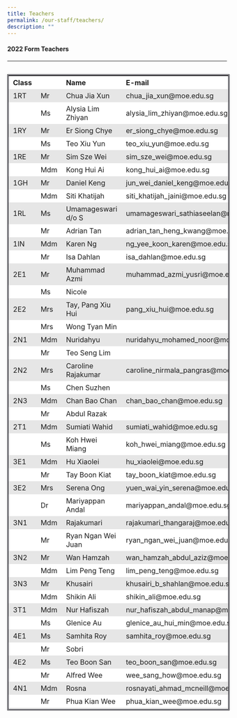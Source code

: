 ```yaml
---
title: Teachers
permalink: /our-staff/teachers/
description: ""
---
```

#### **2022 Form Teachers**
----------------------

<table class=" alignleft" style="box-sizing: inherit; border-collapse: collapse; border-spacing: 0px; max-width: 100%; float: left; margin-right: 10px; height: 1454px; width: 792.227px; border-style: double; border-color: rgb(2, 1, 10);"><tbody style="box-sizing: inherit;"><tr style="box-sizing: inherit; background: rgb(255, 255, 255); height: 29px;"><td style="box-sizing: inherit; padding: 5px 10px; width: 58.0938px; height: 29px;"><strong style="box-sizing: inherit; font-weight: bold;">Class</strong></td><td style="box-sizing: inherit; padding: 5px 10px; width: 64.1172px; height: 29px;"></td><td style="box-sizing: inherit; padding: 5px 10px; width: 261.227px; height: 29px;"><strong style="box-sizing: inherit; font-weight: bold;">Name</strong></td><td style="box-sizing: inherit; padding: 5px 10px; width: 407.289px; height: 29px;"><strong style="box-sizing: inherit; font-weight: bold;">E-mail</strong></td></tr><tr style="box-sizing: inherit; background: rgb(230, 230, 230); height: 29px;"><td style="box-sizing: inherit; padding: 5px 10px; width: 58.0938px; height: 29px;">1RT</td><td style="box-sizing: inherit; padding: 5px 10px; width: 64.1172px; height: 29px;">Mr</td><td style="box-sizing: inherit; padding: 5px 10px; width: 261.227px; height: 29px;">Chua Jia Xun</td><td style="box-sizing: inherit; padding: 5px 10px; width: 407.289px; height: 29px;">chua_jia_xun@moe.edu.sg</td></tr><tr style="box-sizing: inherit; background: rgb(255, 255, 255); height: 24px;"><td style="box-sizing: inherit; padding: 5px 10px; width: 58.0938px; height: 24px;"></td><td style="box-sizing: inherit; padding: 5px 10px; width: 64.1172px; height: 24px;">Ms</td><td style="box-sizing: inherit; padding: 5px 10px; width: 261.227px; height: 24px;">Alysia Lim Zhiyan</td><td style="box-sizing: inherit; padding: 5px 10px; width: 407.289px; height: 24px;">alysia_lim_zhiyan@moe.edu.sg</td></tr><tr style="box-sizing: inherit; background: rgb(230, 230, 230); height: 29px;"><td style="box-sizing: inherit; padding: 5px 10px; width: 58.0938px; height: 29px;">1RY</td><td style="box-sizing: inherit; padding: 5px 10px; width: 64.1172px; height: 29px;">Mr</td><td style="box-sizing: inherit; padding: 5px 10px; width: 261.227px; height: 29px;">Er Siong Chye</td><td style="box-sizing: inherit; padding: 5px 10px; width: 407.289px; height: 29px;">er_siong_chye@moe.edu.sg</td></tr><tr style="box-sizing: inherit; background: rgb(255, 255, 255); height: 24px;"><td style="box-sizing: inherit; padding: 5px 10px; width: 58.0938px; height: 24px;"></td><td style="box-sizing: inherit; padding: 5px 10px; width: 64.1172px; height: 24px;">Ms</td><td style="box-sizing: inherit; padding: 5px 10px; width: 261.227px; height: 24px;">Teo Xiu Yun</td><td style="box-sizing: inherit; padding: 5px 10px; width: 407.289px; height: 24px;">teo_xiu_yun@moe.edu.sg</td></tr><tr style="box-sizing: inherit; background: rgb(230, 230, 230); height: 29px;"><td style="box-sizing: inherit; padding: 5px 10px; width: 58.0938px; height: 29px;">1RE</td><td style="box-sizing: inherit; padding: 5px 10px; width: 64.1172px; height: 29px;">Mr</td><td style="box-sizing: inherit; padding: 5px 10px; width: 261.227px; height: 29px;">Sim Sze Wei</td><td style="box-sizing: inherit; padding: 5px 10px; width: 407.289px; height: 29px;">sim_sze_wei@moe.edu.sg</td></tr><tr style="box-sizing: inherit; background: rgb(255, 255, 255); height: 29px;"><td style="box-sizing: inherit; padding: 5px 10px; width: 58.0938px; height: 29px;"></td><td style="box-sizing: inherit; padding: 5px 10px; width: 64.1172px; height: 29px;">Mdm</td><td style="box-sizing: inherit; padding: 5px 10px; width: 261.227px; height: 29px;">Kong Hui Ai</td><td style="box-sizing: inherit; padding: 5px 10px; width: 407.289px; height: 29px;">kong_hui_ai@moe.edu.sg</td></tr><tr style="box-sizing: inherit; background: rgb(230, 230, 230); height: 29px;"><td style="box-sizing: inherit; padding: 5px 10px; width: 58.0938px; height: 29px;">1GH</td><td style="box-sizing: inherit; padding: 5px 10px; width: 64.1172px; height: 29px;">Mr</td><td style="box-sizing: inherit; padding: 5px 10px; width: 261.227px; height: 29px;">Daniel Keng</td><td style="box-sizing: inherit; padding: 5px 10px; width: 407.289px; height: 29px;">jun_wei_daniel_keng@moe.edu.sg</td></tr><tr style="box-sizing: inherit; background: rgb(255, 255, 255); height: 29px;"><td style="box-sizing: inherit; padding: 5px 10px; width: 58.0938px; height: 29px;"></td><td style="box-sizing: inherit; padding: 5px 10px; width: 64.1172px; height: 29px;">Mdm</td><td style="box-sizing: inherit; padding: 5px 10px; width: 261.227px; height: 29px;">Siti Khatijah</td><td style="box-sizing: inherit; padding: 5px 10px; width: 407.289px; height: 29px;">siti_khatijah_jaini@moe.edu.sg</td></tr><tr style="box-sizing: inherit; background: rgb(230, 230, 230); height: 29px;"><td style="box-sizing: inherit; padding: 5px 10px; width: 58.0938px; height: 29px;">1RL</td><td style="box-sizing: inherit; padding: 5px 10px; width: 64.1172px; height: 29px;">Ms</td><td style="box-sizing: inherit; padding: 5px 10px; width: 261.227px; height: 29px;">Umamageswari d/o S</td><td style="box-sizing: inherit; padding: 5px 10px; width: 407.289px; height: 29px;">umamageswari_sathiaseelan@moe.edu.sg</td></tr><tr style="box-sizing: inherit; background: rgb(255, 255, 255); height: 29px;"><td style="box-sizing: inherit; padding: 5px 10px; width: 58.0938px; height: 29px;"></td><td style="box-sizing: inherit; padding: 5px 10px; width: 64.1172px; height: 29px;">Mr</td><td style="box-sizing: inherit; padding: 5px 10px; width: 261.227px; height: 29px;">Adrian Tan</td><td style="box-sizing: inherit; padding: 5px 10px; width: 407.289px; height: 29px;">adrian_tan_heng_kwang@moe.edu.sg</td></tr><tr style="box-sizing: inherit; background: rgb(230, 230, 230); height: 29px;"><td style="box-sizing: inherit; padding: 5px 10px; width: 58.0938px; height: 29px;">1IN</td><td style="box-sizing: inherit; padding: 5px 10px; width: 64.1172px; height: 29px;">Mdm</td><td style="box-sizing: inherit; padding: 5px 10px; width: 261.227px; height: 29px;">Karen Ng</td><td style="box-sizing: inherit; padding: 5px 10px; width: 407.289px; height: 29px;">ng_yee_koon_karen@moe.edu.sg</td></tr><tr style="box-sizing: inherit; background: rgb(255, 255, 255); height: 29px;"><td style="box-sizing: inherit; padding: 5px 10px; width: 58.0938px; height: 29px;"></td><td style="box-sizing: inherit; padding: 5px 10px; width: 64.1172px; height: 29px;">Mr</td><td style="box-sizing: inherit; padding: 5px 10px; width: 261.227px; height: 29px;">Isa Dahlan</td><td style="box-sizing: inherit; padding: 5px 10px; width: 407.289px; height: 29px;">isa_dahlan@moe.edu.sg</td></tr><tr style="box-sizing: inherit; background: rgb(230, 230, 230); height: 29px;"><td style="box-sizing: inherit; padding: 5px 10px; width: 58.0938px; height: 29px;">2E1</td><td style="box-sizing: inherit; padding: 5px 10px; width: 64.1172px; height: 29px;">Mr</td><td style="box-sizing: inherit; padding: 5px 10px; width: 261.227px; height: 29px;">Muhammad Azmi</td><td style="box-sizing: inherit; padding: 5px 10px; width: 407.289px; height: 29px;">muhammad_azmi_yusri@moe.edu.sg</td></tr><tr style="box-sizing: inherit; background: rgb(255, 255, 255); height: 24px;"><td style="box-sizing: inherit; padding: 5px 10px; width: 58.0938px; height: 24px;"></td><td style="box-sizing: inherit; padding: 5px 10px; width: 64.1172px; height: 24px;">Ms</td><td style="box-sizing: inherit; padding: 5px 10px; width: 261.227px; height: 24px;">Nicole</td><td style="box-sizing: inherit; padding: 5px 10px; width: 407.289px; height: 24px;"></td></tr><tr style="box-sizing: inherit; background: rgb(230, 230, 230); height: 29px;"><td style="box-sizing: inherit; padding: 5px 10px; width: 58.0938px; height: 29px;">2E2</td><td style="box-sizing: inherit; padding: 5px 10px; width: 64.1172px; height: 29px;">Mrs</td><td style="box-sizing: inherit; padding: 5px 10px; width: 261.227px; height: 29px;">Tay, Pang Xiu Hui</td><td style="box-sizing: inherit; padding: 5px 10px; width: 407.289px; height: 29px;">pang_xiu_hui@moe.edu.sg</td></tr><tr style="box-sizing: inherit; background: rgb(255, 255, 255); height: 29px;"><td style="box-sizing: inherit; padding: 5px 10px; width: 58.0938px; height: 29px;"></td><td style="box-sizing: inherit; padding: 5px 10px; width: 64.1172px; height: 29px;">Mrs</td><td style="box-sizing: inherit; padding: 5px 10px; width: 261.227px; height: 29px;">Wong Tyan Min</td><td style="box-sizing: inherit; padding: 5px 10px; width: 407.289px; height: 29px;"></td></tr><tr style="box-sizing: inherit; background: rgb(230, 230, 230); height: 29px;"><td style="box-sizing: inherit; padding: 5px 10px; width: 58.0938px; height: 29px;">2N1</td><td style="box-sizing: inherit; padding: 5px 10px; width: 64.1172px; height: 29px;">Mdm</td><td style="box-sizing: inherit; padding: 5px 10px; width: 261.227px; height: 29px;">Nuridahyu</td><td style="box-sizing: inherit; padding: 5px 10px; width: 407.289px; height: 29px;">nuridahyu_mohamed_noor@moe.edu.sg</td></tr><tr style="box-sizing: inherit; background: rgb(255, 255, 255); height: 29px;"><td style="box-sizing: inherit; padding: 5px 10px; width: 58.0938px; height: 29px;"></td><td style="box-sizing: inherit; padding: 5px 10px; width: 64.1172px; height: 29px;">Mr</td><td style="box-sizing: inherit; padding: 5px 10px; width: 261.227px; height: 29px;">Teo Seng Lim</td><td style="box-sizing: inherit; padding: 5px 10px; width: 407.289px; height: 29px;"></td></tr><tr style="box-sizing: inherit; background: rgb(230, 230, 230); height: 29px;"><td style="box-sizing: inherit; padding: 5px 10px; width: 58.0938px; height: 29px;">2N2</td><td style="box-sizing: inherit; padding: 5px 10px; width: 64.1172px; height: 29px;">Mrs</td><td style="box-sizing: inherit; padding: 5px 10px; width: 261.227px; height: 29px;">Caroline Rajakumar</td><td style="box-sizing: inherit; padding: 5px 10px; width: 407.289px; height: 29px;">caroline_nirmala_pangras@moe.edu.sg</td></tr><tr style="box-sizing: inherit; background: rgb(255, 255, 255); height: 29px;"><td style="box-sizing: inherit; padding: 5px 10px; width: 58.0938px; height: 29px;"></td><td style="box-sizing: inherit; padding: 5px 10px; width: 64.1172px; height: 29px;">Ms</td><td style="box-sizing: inherit; padding: 5px 10px; width: 261.227px; height: 29px;">Chen Suzhen</td><td style="box-sizing: inherit; padding: 5px 10px; width: 407.289px; height: 29px;"></td></tr><tr style="box-sizing: inherit; background: rgb(230, 230, 230); height: 29px;"><td style="box-sizing: inherit; padding: 5px 10px; width: 58.0938px; height: 29px;">2N3</td><td style="box-sizing: inherit; padding: 5px 10px; width: 64.1172px; height: 29px;">Mdm</td><td style="box-sizing: inherit; padding: 5px 10px; width: 261.227px; height: 29px;">Chan Bao Chan</td><td style="box-sizing: inherit; padding: 5px 10px; width: 407.289px; height: 29px;">chan_bao_chan@moe.edu.sg</td></tr><tr style="box-sizing: inherit; background: rgb(255, 255, 255); height: 29px;"><td style="box-sizing: inherit; padding: 5px 10px; width: 58.0938px; height: 29px;"></td><td style="box-sizing: inherit; padding: 5px 10px; width: 64.1172px; height: 29px;">Mr</td><td style="box-sizing: inherit; padding: 5px 10px; width: 261.227px; height: 29px;">Abdul Razak</td><td style="box-sizing: inherit; padding: 5px 10px; width: 407.289px; height: 29px;"></td></tr><tr style="box-sizing: inherit; background: rgb(230, 230, 230); height: 29px;"><td style="box-sizing: inherit; padding: 5px 10px; width: 58.0938px; height: 29px;">2T1</td><td style="box-sizing: inherit; padding: 5px 10px; width: 64.1172px; height: 29px;">Mdm</td><td style="box-sizing: inherit; padding: 5px 10px; width: 261.227px; height: 29px;">Sumiati Wahid</td><td style="box-sizing: inherit; padding: 5px 10px; width: 407.289px; height: 29px;">sumiati_wahid@moe.edu.sg</td></tr><tr style="box-sizing: inherit; background: rgb(255, 255, 255); height: 29px;"><td style="box-sizing: inherit; padding: 5px 10px; width: 58.0938px; height: 29px;"></td><td style="box-sizing: inherit; padding: 5px 10px; width: 64.1172px; height: 29px;">Ms</td><td style="box-sizing: inherit; padding: 5px 10px; width: 261.227px; height: 29px;">Koh Hwei Miang</td><td style="box-sizing: inherit; padding: 5px 10px; width: 407.289px; height: 29px;">koh_hwei_miang@moe.edu.sg</td></tr><tr style="box-sizing: inherit; background: rgb(230, 230, 230); height: 29px;"><td style="box-sizing: inherit; padding: 5px 10px; width: 58.0938px; height: 29px;">3E1</td><td style="box-sizing: inherit; padding: 5px 10px; width: 64.1172px; height: 29px;">Mdm</td><td style="box-sizing: inherit; padding: 5px 10px; width: 261.227px; height: 29px;">Hu Xiaolei</td><td style="box-sizing: inherit; padding: 5px 10px; width: 407.289px; height: 29px;">hu_xiaolei@moe.edu.sg</td></tr><tr style="box-sizing: inherit; background: rgb(255, 255, 255); height: 24px;"><td style="box-sizing: inherit; padding: 5px 10px; width: 58.0938px; height: 24px;"></td><td style="box-sizing: inherit; padding: 5px 10px; width: 64.1172px; height: 24px;">Mr</td><td width="212" style="box-sizing: inherit; padding: 5px 10px; width: 261.227px; height: 24px;">Tay Boon Kiat</td><td style="box-sizing: inherit; padding: 5px 10px; width: 407.289px; height: 24px;">tay_boon_kiat@moe.edu.sg</td></tr><tr style="box-sizing: inherit; background: rgb(230, 230, 230); height: 29px;"><td style="box-sizing: inherit; padding: 5px 10px; width: 58.0938px; height: 29px;">3E2</td><td style="box-sizing: inherit; padding: 5px 10px; width: 64.1172px; height: 29px;">Mrs</td><td style="box-sizing: inherit; padding: 5px 10px; width: 261.227px; height: 29px;">Serena Ong</td><td style="box-sizing: inherit; padding: 5px 10px; width: 407.289px; height: 29px;">yuen_wai_yin_serena@moe.edu.sg</td></tr><tr style="box-sizing: inherit; background: rgb(255, 255, 255); height: 24px;"><td style="box-sizing: inherit; padding: 5px 10px; width: 58.0938px; height: 24px;"></td><td style="box-sizing: inherit; padding: 5px 10px; width: 64.1172px; height: 24px;">Dr</td><td style="box-sizing: inherit; padding: 5px 10px; width: 261.227px; height: 24px;">Mariyappan Andal</td><td style="box-sizing: inherit; padding: 5px 10px; width: 407.289px; height: 24px;">mariyappan_andal@moe.edu.sg</td></tr><tr style="box-sizing: inherit; background: rgb(230, 230, 230); height: 29px;"><td style="box-sizing: inherit; padding: 5px 10px; width: 58.0938px; height: 29px;">3N1</td><td style="box-sizing: inherit; padding: 5px 10px; width: 64.1172px; height: 29px;">Mdm</td><td style="box-sizing: inherit; padding: 5px 10px; width: 261.227px; height: 29px;">Rajakumari</td><td style="box-sizing: inherit; padding: 5px 10px; width: 407.289px; height: 29px;">rajakumari_thangaraj@moe.edu.sg</td></tr><tr style="box-sizing: inherit; background: rgb(255, 255, 255); height: 29px;"><td style="box-sizing: inherit; padding: 5px 10px; width: 58.0938px; height: 29px;"></td><td style="box-sizing: inherit; padding: 5px 10px; width: 64.1172px; height: 29px;">Mr</td><td style="box-sizing: inherit; padding: 5px 10px; width: 261.227px; height: 29px;">Ryan Ngan Wei Juan</td><td style="box-sizing: inherit; padding: 5px 10px; width: 407.289px; height: 29px;">ryan_ngan_wei_juan@moe.edu.sg</td></tr><tr style="box-sizing: inherit; background: rgb(230, 230, 230); height: 29px;"><td style="box-sizing: inherit; padding: 5px 10px; width: 58.0938px; height: 29px;">3N2</td><td style="box-sizing: inherit; padding: 5px 10px; width: 64.1172px; height: 29px;">Mr</td><td style="box-sizing: inherit; padding: 5px 10px; width: 261.227px; height: 29px;">Wan Hamzah</td><td style="box-sizing: inherit; padding: 5px 10px; width: 407.289px; height: 29px;">wan_hamzah_abdul_aziz@moe.edu.sg</td></tr><tr style="box-sizing: inherit; background: rgb(255, 255, 255); height: 29px;"><td style="box-sizing: inherit; padding: 5px 10px; width: 58.0938px; height: 29px;"></td><td style="box-sizing: inherit; padding: 5px 10px; width: 64.1172px; height: 29px;">Mdm</td><td style="box-sizing: inherit; padding: 5px 10px; width: 261.227px; height: 29px;">Lim Peng Teng</td><td style="box-sizing: inherit; padding: 5px 10px; width: 407.289px; height: 29px;">lim_peng_teng@moe.edu.sg</td></tr><tr style="box-sizing: inherit; background: rgb(230, 230, 230); height: 29px;"><td style="box-sizing: inherit; padding: 5px 10px; width: 58.0938px; height: 29px;">3N3</td><td style="box-sizing: inherit; padding: 5px 10px; width: 64.1172px; height: 29px;">Mr</td><td style="box-sizing: inherit; padding: 5px 10px; width: 261.227px; height: 29px;">Khusairi</td><td style="box-sizing: inherit; padding: 5px 10px; width: 407.289px; height: 29px;">khusairi_b_shahlan@moe.edu.sg</td></tr><tr style="box-sizing: inherit; background: rgb(255, 255, 255); height: 29px;"><td style="box-sizing: inherit; padding: 5px 10px; width: 58.0938px; height: 29px;"></td><td style="box-sizing: inherit; padding: 5px 10px; width: 64.1172px; height: 29px;">Mdm</td><td style="box-sizing: inherit; padding: 5px 10px; width: 261.227px; height: 29px;">Shikin Ali</td><td style="box-sizing: inherit; padding: 5px 10px; width: 407.289px; height: 29px;">shikin_ali@moe.edu.sg</td></tr><tr style="box-sizing: inherit; background: rgb(230, 230, 230); height: 29px;"><td style="box-sizing: inherit; padding: 5px 10px; width: 58.0938px; height: 29px;">3T1</td><td style="box-sizing: inherit; padding: 5px 10px; width: 64.1172px; height: 29px;">Mdm</td><td style="box-sizing: inherit; padding: 5px 10px; width: 261.227px; height: 29px;">Nur Hafiszah</td><td style="box-sizing: inherit; padding: 5px 10px; width: 407.289px; height: 29px;">nur_hafiszah_abdul_manap@moe.edu.sg</td></tr><tr style="box-sizing: inherit; background: rgb(255, 255, 255); height: 29px;"><td style="box-sizing: inherit; padding: 5px 10px; width: 58.0938px; height: 29px;"></td><td style="box-sizing: inherit; padding: 5px 10px; width: 64.1172px; height: 29px;">Ms</td><td style="box-sizing: inherit; padding: 5px 10px; width: 261.227px; height: 29px;">Glenice Au</td><td style="box-sizing: inherit; padding: 5px 10px; width: 407.289px; height: 29px;">glenice_au_hui_min@moe.edu.sg</td></tr><tr style="box-sizing: inherit; background: rgb(230, 230, 230); height: 29px;"><td style="box-sizing: inherit; padding: 5px 10px; width: 58.0938px; height: 29px;">4E1</td><td style="box-sizing: inherit; padding: 5px 10px; width: 64.1172px; height: 29px;">Ms</td><td style="box-sizing: inherit; padding: 5px 10px; width: 261.227px; height: 29px;">Samhita Roy</td><td style="box-sizing: inherit; padding: 5px 10px; width: 407.289px; height: 29px;">samhita_roy@moe.edu.sg</td></tr><tr style="box-sizing: inherit; background: rgb(255, 255, 255); height: 29px;"><td style="box-sizing: inherit; padding: 5px 10px; width: 58.0938px; height: 29px;"></td><td style="box-sizing: inherit; padding: 5px 10px; width: 64.1172px; height: 29px;">Mr</td><td style="box-sizing: inherit; padding: 5px 10px; width: 261.227px; height: 29px;">Sobri</td><td style="box-sizing: inherit; padding: 5px 10px; width: 407.289px; height: 29px;"></td></tr><tr style="box-sizing: inherit; background: rgb(230, 230, 230); height: 29px;"><td style="box-sizing: inherit; padding: 5px 10px; width: 58.0938px; height: 29px;">4E2</td><td style="box-sizing: inherit; padding: 5px 10px; width: 64.1172px; height: 29px;">Ms</td><td style="box-sizing: inherit; padding: 5px 10px; width: 261.227px; height: 29px;">Teo Boon San</td><td style="box-sizing: inherit; padding: 5px 10px; width: 407.289px; height: 29px;">teo_boon_san@moe.edu.sg</td></tr><tr style="box-sizing: inherit; background: rgb(255, 255, 255); height: 29px;"><td style="box-sizing: inherit; padding: 5px 10px; width: 58.0938px; height: 29px;"></td><td style="box-sizing: inherit; padding: 5px 10px; width: 64.1172px; height: 29px;">Mr</td><td style="box-sizing: inherit; padding: 5px 10px; width: 261.227px; height: 29px;">Alfred Wee</td><td style="box-sizing: inherit; padding: 5px 10px; width: 407.289px; height: 29px;">wee_sang_how@moe.edu.sg</td></tr><tr style="box-sizing: inherit; background: rgb(230, 230, 230); height: 29px;"><td style="box-sizing: inherit; padding: 5px 10px; width: 58.0938px; height: 29px;">4N1</td><td style="box-sizing: inherit; padding: 5px 10px; width: 64.1172px; height: 29px;">Mdm</td><td style="box-sizing: inherit; padding: 5px 10px; width: 261.227px; height: 29px;">Rosna</td><td style="box-sizing: inherit; padding: 5px 10px; width: 407.289px; height: 29px;">rosnayati_ahmad_mcneill@moe.edu.sg</td></tr><tr style="box-sizing: inherit; background: rgb(255, 255, 255); height: 29px;"><td style="box-sizing: inherit; padding: 5px 10px; width: 58.0938px; height: 29px;"></td><td style="box-sizing: inherit; padding: 5px 10px; width: 64.1172px; height: 29px;">Mr</td><td style="box-sizing: inherit; padding: 5px 10px; width: 261.227px; height: 29px;">Phua Kian Wee</td><td style="box-sizing: inherit; padding: 5px 10px; width: 407.289px; height: 29px;">phua_kian_wee@moe.edu.sg</td></tr><tr style="box-sizing: inherit; background: rgb(230, 230, 230); height: 29px;"><td style="box-sizing: inherit; padding: 5px 10px; width: 58.0938px; height: 29px;">4N2</td><td style="box-sizing: inherit; padding: 5px 10px; width: 64.1172px; height: 29px;">Ms</td><td style="box-sizing: inherit; padding: 5px 10px; width: 261.227px; height: 29px;">Sylvia Ho</td><td style="box-sizing: inherit; padding: 5px 10px; width: 407.289px; height: 29px;">ho_jia_en_sylvia@moe.edu.sg</td></tr><tr style="box-sizing: inherit; background: rgb(255, 255, 255); height: 29px;"><td style="box-sizing: inherit; padding: 5px 10px; width: 58.0938px; height: 29px;"></td><td style="box-sizing: inherit; padding: 5px 10px; width: 64.1172px; height: 29px;">Mr</td><td style="box-sizing: inherit; padding: 5px 10px; width: 261.227px; height: 29px;">Lim Soon Leng</td><td style="box-sizing: inherit; padding: 5px 10px; width: 407.289px; height: 29px;">lim_soon_leng@moe.edu.sg</td></tr><tr style="box-sizing: inherit; background: rgb(230, 230, 230); height: 29px;"><td style="box-sizing: inherit; padding: 5px 10px; width: 58.0938px; height: 29px;">4N3</td><td style="box-sizing: inherit; padding: 5px 10px; width: 64.1172px; height: 29px;">Mr</td><td width="212" style="box-sizing: inherit; padding: 5px 10px; width: 261.227px; height: 29px;">Tan Yi Hang</td><td style="box-sizing: inherit; padding: 5px 10px; width: 407.289px; height: 29px;">tan_yi_hang@moe.edu.sg</td></tr><tr style="box-sizing: inherit; background: rgb(255, 255, 255); height: 29px;"><td style="box-sizing: inherit; padding: 5px 10px; width: 58.0938px; height: 29px;"></td><td style="box-sizing: inherit; padding: 5px 10px; width: 64.1172px; height: 29px;">Mdm</td><td style="box-sizing: inherit; padding: 5px 10px; width: 261.227px; height: 29px;">Vasagi</td><td style="box-sizing: inherit; padding: 5px 10px; width: 407.289px; height: 29px;"></td></tr><tr style="box-sizing: inherit; background: rgb(230, 230, 230); height: 29px;"><td style="box-sizing: inherit; padding: 5px 10px; width: 58.0938px; height: 29px;">4T1</td><td style="box-sizing: inherit; padding: 5px 10px; width: 64.1172px; height: 29px;">Mr</td><td style="box-sizing: inherit; padding: 5px 10px; width: 261.227px; height: 29px;">Mike Thye</td><td style="box-sizing: inherit; padding: 5px 10px; width: 407.289px; height: 29px;">thye_wah_yeow@moe.edu.sg</td></tr><tr style="box-sizing: inherit; background: rgb(255, 255, 255); height: 29px;"><td style="box-sizing: inherit; padding: 5px 10px; width: 58.0938px; height: 29px;"></td><td style="box-sizing: inherit; padding: 5px 10px; width: 64.1172px; height: 29px;">Mdm</td><td style="box-sizing: inherit; padding: 5px 10px; width: 261.227px; height: 29px;">Rahidah</td><td style="box-sizing: inherit; padding: 5px 10px; width: 407.289px; height: 29px;">rahidah_tajammul_shah@moe.edu.sg</td></tr><tr style="box-sizing: inherit; background: rgb(230, 230, 230); height: 29px;"><td style="box-sizing: inherit; padding: 5px 10px; width: 58.0938px; height: 29px;">5N1</td><td style="box-sizing: inherit; padding: 5px 10px; width: 64.1172px; height: 29px;">Mrs</td><td style="box-sizing: inherit; padding: 5px 10px; width: 261.227px; height: 29px;">Tan Siew Fong</td><td style="box-sizing: inherit; padding: 5px 10px; width: 407.289px; height: 29px;">chin_siew_fong@moe.edu.sg</td></tr><tr style="box-sizing: inherit; background: rgb(255, 255, 255); height: 29px;"><td style="box-sizing: inherit; padding: 5px 10px; width: 58.0938px; height: 29px;"></td><td style="box-sizing: inherit; padding: 5px 10px; width: 64.1172px; height: 29px;">Mrs</td><td style="box-sizing: inherit; padding: 5px 10px; width: 261.227px; height: 29px;">Sumathy</td><td style="box-sizing: inherit; padding: 5px 10px; width: 407.289px; height: 29px;">sumathy_thirumaran@moe.edu.sg</td></tr></tbody></table>